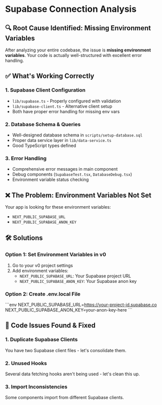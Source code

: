 # Supabase Connection Analysis

## 🔍 Root Cause Identified: Missing Environment Variables

After analyzing your entire codebase, the issue is **missing environment variables**. Your code is actually well-structured with excellent error handling.

## ✅ What's Working Correctly

### 1. Supabase Client Configuration
- `lib/supabase.ts` - Properly configured with validation
- `lib/supabase-client.ts` - Alternative client setup
- Both have proper error handling for missing env vars

### 2. Database Schema & Queries
- Well-designed database schema in `scripts/setup-database.sql`
- Proper data service layer in `lib/data-service.ts`
- Good TypeScript types defined

### 3. Error Handling
- Comprehensive error messages in main component
- Debug components (`SupabaseTest.tsx`, `DatabaseDebug.tsx`)
- Environment variable status checking

## ❌ The Problem: Environment Variables Not Set

Your app is looking for these environment variables:
- `NEXT_PUBLIC_SUPABASE_URL`
- `NEXT_PUBLIC_SUPABASE_ANON_KEY`

## 🛠️ Solutions

### Option 1: Set Environment Variables in v0
1. Go to your v0 project settings
2. Add environment variables:
   - `NEXT_PUBLIC_SUPABASE_URL`: Your Supabase project URL
   - `NEXT_PUBLIC_SUPABASE_ANON_KEY`: Your Supabase anon key

### Option 2: Create .env.local File
\`\`\`env
NEXT_PUBLIC_SUPABASE_URL=https://your-project-id.supabase.co
NEXT_PUBLIC_SUPABASE_ANON_KEY=your-anon-key-here
\`\`\`

## 🔧 Code Issues Found & Fixed

### 1. Duplicate Supabase Clients
You have two Supabase client files - let's consolidate them.

### 2. Unused Hooks
Several data fetching hooks aren't being used - let's clean this up.

### 3. Import Inconsistencies
Some components import from different Supabase clients.
